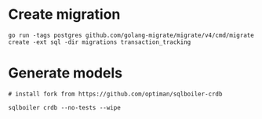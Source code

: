 # Create migration
```shell
go run -tags postgres github.com/golang-migrate/migrate/v4/cmd/migrate create -ext sql -dir migrations transaction_tracking
```

# Generate models
```shell
# install fork from https://github.com/optiman/sqlboiler-crdb

sqlboiler crdb --no-tests --wipe
```